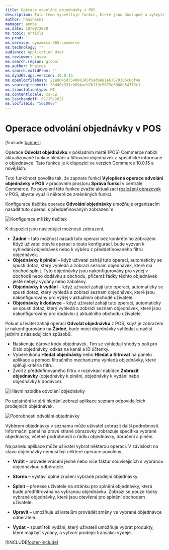 ```yaml
---
title: Operace odvolání objednávky v POS
description: Toto téma vysvětluje funkce, které jsou dostupné u vylepšených stránek pro odvolání objednávek v POS.
author: hhainesms
manager: annbe
ms.date: 10/09/2020
ms.topic: article
ms.prod: ''
ms.service: dynamics-365-commerce
ms.technology: ''
audience: Application User
ms.reviewer: josaw
ms.search.region: global
ms.author: hhaines
ms.search.validFrom: ''
ms.dyn365.ops.version: 10.0.15
ms.openlocfilehash: 21e8045d754006345f5ad68e1e67579386c6df4a
ms.sourcegitcommit: 38d40c331c8894acb7b119c5073e3088b54776c1
ms.translationtype: HT
ms.contentlocale: cs-CZ
ms.lasthandoff: 01/15/2021
ms.locfileid: "5010067"
---
```

# <a name="recall-order-operation-in-pos"></a>Operace odvolání objednávky v POS

[!include [banner](includes/banner.md)]

Operace **Odvolat objednávku** v pokladním místě (POS) Commerce nabízí aktualizované funkce hledání a filtrování objednávek a specifické informace o objednávce. Tato funkce je k dispozici ve verzích Commerce 10.0.15 a novějších.

Tuto funkčnost povolíte tak, že zapnete funkci **Vylepšená operace odvolání objednávky v POS** v pracovním prostoru **Správa funkcí** v centrále Commerce. Po povolení této funkce zvažte aktualizaci [rozložení obrazovek](pos-screen-layouts.md) v POS, abyste využili některé ze změněných funkcí.

Konfigurace tlačítka operace **Odvolání objednávky** umožňuje organizacím nasadit tuto operaci s předdefinovaným zobrazením.

![Konfigurace mřížky tlačítek](media/recallorderbuttongrid.png)

K dispozici jsou následující možnosti zobrazení.
- **Žádné** – tato možnost nasadí tuto operaci bez konkrétního zobrazení. Když uživatel otevře operaci s touto konfigurací, bude vyzván k vyhledání objednávek nebo k výběru z předdefinovaného filtru objednávek.
- **Objednávky k plnění** – když uživatel zahájí tuto operaci, automaticky se spustí dotaz, který vyhledá a zobrazí seznam objednávek, které má obchod splnit. Tyto objednávky jsou nakonfigurovány pro výdej v obchodě nebo dodávku z obchodu, přičemž řádky těchto objednávek ještě nebyly vydány nebo zabaleny.
- **Objednávky k vydání** – když uživatel zahájí tuto operaci, automaticky se spustí dotaz, který vyhledá a zobrazí seznam objednávek, které jsou nakonfigurovány pro výdej v aktuálním obchodě uživatele.
- **Objednávky k dodávce** – když uživatel zahájí tuto operaci, automaticky se spustí dotaz, který vyhledá a zobrazí seznam objednávek, které jsou nakonfigurovány pro dodávku z aktuálního obchodu uživatele.

Pokud uživatel zahájí operaci **Odvolat objednávku** z POS, když je zobrazení je nakonfigurováno na **Žádné**, bude moci objednávky vyhledat a načíst jedním z následujících způsobů.
- Naskenuje čárové kódy objednávek. Tím se vyhledají shody s poli pro číslo objednávky, odkaz na kanál a ID účtenky.
- Vybere ikonu **Hledat objednávky** nebo **Hledat a filtrovat** na panelu aplikace a pomocí filtračního mechanizmu vyhledá objednávky, které splňují kritéria filtru.
- Zvolí z předdefinovaného filtru v rozevírací nabídce **Zobrazit objednávky** (objednávky k plnění, objednávky k vydání nebo objednávky k dodávce).

![Hlavní nabídka odvolání objednávky](media/recallordermain.png)

Po uplatnění kritérií hledání zobrazí aplikace seznam odpovídajících prodejních objednávek.

![Podrobnosti odvolání objednávky](media/orderrecalldetail.png)

Výběrem objednávky v seznamu může uživatel zobrazit další podrobnosti. Informační panel na pravé straně obrazovky zobrazuje specifika vybrané objednávky, včetně podrobností o řádku objednávky, doručení a plnění.

Na panelu aplikace může uživatel vybrat některou operaci. V závislosti na stavu objednávky nemusí být některé operace povoleny.

- **Vrátit** – provede vrácení jedné nebo více faktur souvisejících s vybranou objednávkou odběratele.

- **Storno** – vystaví úplné zrušení vybrané prodejní objednávky.

- **Splnit** – přenese uživatele na stránku pro splnění objednávky, která bude předfiltrována na vybranou objednávku. Zobrazí se pouze řádky vybrané objednávky, které jsou otevřené pro splnění obchodem uživatele.

- **Upravit** – umožňuje uživatelům provádět změny ve vybrané objednávce odběratele.

- **Vydat** – spustí tok vydání, který uživateli umožňuje vybrat produkty, které mají být vydány, a vytvoří prodejní transakci výdeje.


[!INCLUDE[footer-include](../includes/footer-banner.md)]
